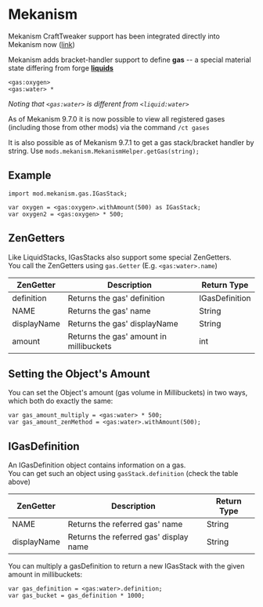 # Mekanism

Mekanism CraftTweaker support has been integrated directly into Mekanism now ([link](https://github.com/aidancbrady/Mekanism/tree/master/src/main/java/mekanism/common/integration/crafttweaker))

Mekanism adds bracket-handler support to define **gas** -- a special material state differing from forge [**liquids**](/Vanilla/Liquids/ILiquidStack/)

    <gas:oxygen>
    <gas:water> *
    

*Noting that `<gas:water>` is different from `<liquid:water>`*

As of Mekanism 9.7.0 it is now possible to view all registered gases (including those from other mods) via the command `/ct gases`

It is also possible as of Mekanism 9.7.1 to get a gas stack/bracket handler by string. Use `mods.mekanism.MekanismHelper.getGas(string);`

## Example

    import mod.mekanism.gas.IGasStack;
    
    var oxygen = <gas:oxygen>.withAmount(500) as IGasStack;
    var oxygen2 = <gas:oxygen> * 500;
    

## ZenGetters

Like LiquidStacks, IGasStacks also support some special ZenGetters.  
You call the ZenGetters using `gas.Getter` (E.g. `<gas:water>.name`)

| ZenGetter   | Description                             | Return Type    |
| ----------- | --------------------------------------- | -------------- |
| definition  | Returns the gas' definition             | IGasDefinition |
| NAME        | Returns the gas' name                   | String         |
| displayName | Returns the gas' displayName            | String         |
| amount      | Returns the gas' amount in millibuckets | int            |

## Setting the Object's Amount

You can set the Object's amount (gas volume in Millibuckets) in two ways, which both do exactly the same:

    var gas_amount_multiply = <gas:water> * 500;
    var gas_amount_zenMethod = <gas:water>.withAmount(500);
    

## IGasDefinition

An IGasDefinition object contains information on a gas.  
You can get such an object using `gasStack.definition` (check the table above)

| ZenGetter   | Description                            | Return Type |
| ----------- | -------------------------------------- | ----------- |
| NAME        | Returns the referred gas' name         | String      |
| displayName | Returns the referred gas' display name | String      |

You can multiply a gasDefinition to return a new IGasStack with the given amount in millibuckets:

    var gas_definition = <gas:water>.definition;
    var gas_bucket = gas_definition * 1000;